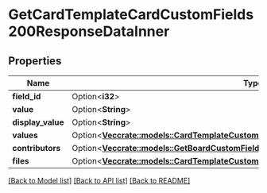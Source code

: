 # GetCardTemplateCardCustomFields200ResponseDataInner

## Properties

Name | Type | Description | Notes
------------ | ------------- | ------------- | -------------
**field_id** | Option<**i32**> |  | [optional]
**value** | Option<**String**> |  | [optional]
**display_value** | Option<**String**> |  | [optional]
**values** | Option<[**Vec<crate::models::CardTemplateCustomFieldDataDropdownValuesInner>**](CardTemplateCustomFieldDataDropdown_values_inner.md)> |  | [optional]
**contributors** | Option<[**Vec<crate::models::GetBoardCustomFieldDefaultContributors200ResponseDataInner>**](getBoardCustomFieldDefaultContributors_200_response_data_inner.md)> |  | [optional]
**files** | Option<[**Vec<crate::models::CardTemplateCustomFieldDataFileFilesInner>**](CardTemplateCustomFieldDataFile_files_inner.md)> |  | [optional]

[[Back to Model list]](../README.md#documentation-for-models) [[Back to API list]](../README.md#documentation-for-api-endpoints) [[Back to README]](../README.md)


